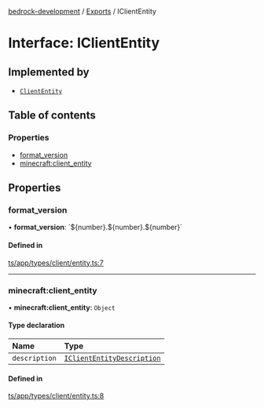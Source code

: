 [bedrock-development](../README.md) / [Exports](../modules.md) / IClientEntity

# Interface: IClientEntity

## Implemented by

- [`ClientEntity`](../classes/ClientEntity.md)

## Table of contents

### Properties

- [format\_version](IClientEntity.md#format_version)
- [minecraft:client\_entity](IClientEntity.md#minecraft:client_entity)

## Properties

### format\_version

• **format\_version**: \`$\{number}.$\{number}.$\{number}\`

#### Defined in

[ts/app/types/client/entity.ts:7](https://github.com/DauntlessStudio/Bedrock-Developments/blob/9a78313/ts/app/types/client/entity.ts#L7)

___

### minecraft:client\_entity

• **minecraft:client\_entity**: `Object`

#### Type declaration

| Name | Type |
| :------ | :------ |
| `description` | [`IClientEntityDescription`](IClientEntityDescription.md) |

#### Defined in

[ts/app/types/client/entity.ts:8](https://github.com/DauntlessStudio/Bedrock-Developments/blob/9a78313/ts/app/types/client/entity.ts#L8)
